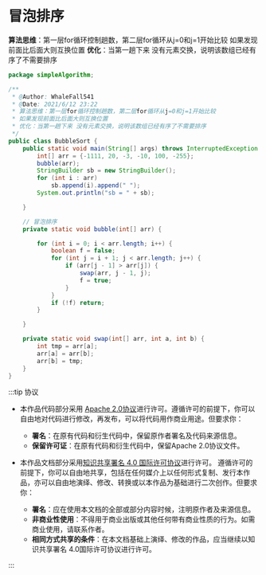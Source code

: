 

# 冒泡排序

**算法思维**：第一层for循环控制趟数，第二层for循环从j=0和j=1开始比较
如果发现前面比后面大则互换位置
**优化**：当第一趟下来 没有元素交换，说明该数组已经有序了不需要排序

```java
package simpleAlgorithm;

/**
 * @Author: WhaleFall541
 * @Date: 2021/6/12 23:22
 * 算法思维：第一层for循环控制趟数，第二层for循环从j=0和j=1开始比较
 * 如果发现前面比后面大则互换位置
 * 优化：当第一趟下来 没有元素交换，说明该数组已经有序了不需要排序
 */
public class BubbleSort {
    public static void main(String[] args) throws InterruptedException {
        int[] arr = {-1111, 20, -3, -10, 100, -255};
        bubble(arr);
        StringBuilder sb = new StringBuilder();
        for (int i : arr)
            sb.append(i).append(" ");
        System.out.println("sb = " + sb);

    }

    // 冒泡排序
    private static void bubble(int[] arr) {

        for (int i = 0; i < arr.length; i++) {
            boolean f = false;
            for (int j = i + 1; j < arr.length; j++) {
                if (arr[j - 1] > arr[j]) {
                    swap(arr, j - 1, j);
                    f = true;
                }
            }
            if (!f) return;
        }

    }

    private static void swap(int[] arr, int a, int b) {
        int tmp = arr[a];
        arr[a] = arr[b];
        arr[b] = tmp;
    }
}
```





:::tip 协议

- 本作品代码部分采用 [Apache 2.0协议](https://www.apache.org/licenses/LICENSE-2.0)进行许可。遵循许可的前提下，你可以自由地对代码进行修改，再发布，可以将代码用作商业用途。但要求你：
  - **署名**：在原有代码和衍生代码中，保留原作者署名及代码来源信息。
  - **保留许可证**：在原有代码和衍生代码中，保留Apache 2.0协议文件。

- 本作品文档部分采用[知识共享署名 4.0 国际许可协议](http://creativecommons.org/licenses/by/4.0/)进行许可。 遵循许可的前提下，你可以自由地共享，包括在任何媒介上以任何形式复制、发行本作品，亦可以自由地演绎、修改、转换或以本作品为基础进行二次创作。但要求你：
  - **署名**：应在使用本文档的全部或部分内容时候，注明原作者及来源信息。
  - **非商业性使用**：不得用于商业出版或其他任何带有商业性质的行为。如需商业使用，请联系作者。
  - **相同方式共享的条件**：在本文档基础上演绎、修改的作品，应当继续以知识共享署名 4.0国际许可协议进行许可。

:::